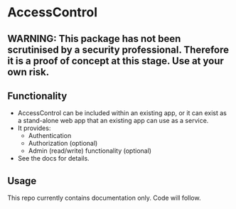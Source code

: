 # AccessControl

## WARNING: This package has not been scrutinised by a security professional. Therefore it is a proof of concept at this stage. Use at your own risk.

## Functionality
- AccessControl can be included within an existing app, or it can exist as a stand-alone web app that an existing app can use as a service.
- It provides:
    - Authentication
    - Authorization (optional)
    - Admin (read/write) functionality (optional)
- See the docs for details.

## Usage
This repo currently contains documentation only. Code will follow.
